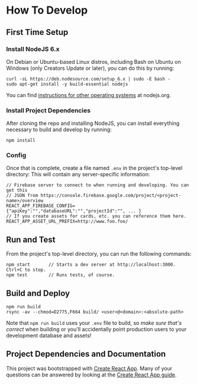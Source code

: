 # How To Develop

## First Time Setup

### Install NodeJS 6.x

On Debian or Ubuntu-based Linux distros, including Bash on Ubuntu on Windows (only Creators Update or later), you can do this by running:
```
curl -sL https://deb.nodesource.com/setup_6.x | sudo -E bash -
sudo apt-get install -y build-essential nodejs
```

You can find [instructions for other operating systems](https://nodejs.org/en/download/package-manager/) at nodejs.org.

### Install Project Dependencies

After cloning the repo and installing NodeJS, you can install everything
necessary to build and develop by running:

```
npm install
```

### Config

Once that is complete, create a file named `.env` in the project's top-level
directory: This will contain any server-specific information:

```
// Firebase server to connect to when running and developing. You can get this
// JSON from https://console.firebase.google.com/project/<project-name>/overview
REACT_APP_FIREBASE_CONFIG={"apiKey":"","databaseURL":"","projectId":"", ... }
// If you create assets for cards, etc. you can reference them here.
REACT_APP_ASSET_URL_PREFIX=http://www.foo.foo/
```

## Run and Test

From the project's top-level directory, you can run the following commands:

```
npm start       // Starts a dev server at http://localhost:3000. Ctrl+C to stop.
npm test        // Runs tests, of course.
```

## Build and Deploy

```
npm run build
rsync -av --chmod=D2775,F664 build/ <user>@<domain>:<absolute-path>
```

Note that `npm run build` uses your `.env` file to build, so *make sure that's
correct* when building or you'll accidentally point production users to your
development database and assets!

## Project Dependencies and Documentation

This project was bootstrapped with
[Create React App](https://github.com/facebookincubator/create-react-app).
Many of your questions can be answered by looking at the
[Create React App guide](https://github.com/facebookincubator/create-react-app/blob/master/packages/react-scripts/template/README.md).
